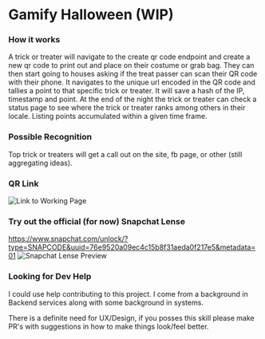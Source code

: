 # Gamify Halloween (WIP)

### How it works

A trick or treater will navigate to the create qr code endpoint and create a new qr code to print out and place on their costume or grab bag. They can then start going to houses asking if the treat passer can scan their QR code with their phone. It navigates to the unique url encoded in the QR code and tallies a point to that specific trick or treater. It will save a hash of the IP, timestamp and point. At the end of the night the trick or treater can check a status page to see where the trick or treater ranks among others in their locale. Listing points accumulated within a given time frame.

### Possible Recognition

Top trick or treaters will get a call out on the site, fb page, or other (still aggregating ideas).

### QR Link

![Link to Working Page](https://user-images.githubusercontent.com/13072194/47818797-fb999c00-dd15-11e8-8497-a9cc2fc0fb8d.png)


### Try out the official (for now) Snapchat Lense
https://www.snapchat.com/unlock/?type=SNAPCODE&uuid=76e9520a09ec4c15b8f31aeda0f217e5&metadata=01
![Snapchat Lense Preview](https://user-images.githubusercontent.com/13072194/48597155-2d635300-e911-11e8-8135-cf610cc602ed.jpeg)


### Looking for Dev Help

I could use help contributing to this project. I come from a background in Backend services along with some background in systems.

There is a definite need for UX/Design, if you posses this skill please make PR's with suggestions in how to make things look/feel better.

